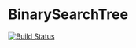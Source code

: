 # BinarySearchTree
[![Build Status](https://travis-ci.org/Niyaz97/BinarySearchTree.svg?branch=master)](https://travis-ci.org/Niyaz97/BinarySearchTree)
